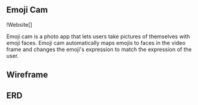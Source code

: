 ## Emoji Cam

!Website[]

Emoji cam is a photo app that lets users take pictures of themselves with emoji faces. Emoji cam automatically maps emojis to faces in the video frame and changes the emoji's expression to match the expression of the user.

## Wireframe 

## ERD

